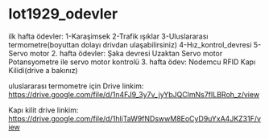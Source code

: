 # Iot1929_odevler

ilk hafta ödevler:
  1-Karaşimsek
  2-Trafik ışıklar
  3-Uluslararası termometre(boyuttan dolayı drivdan ulaşabilirsiniz)
  4-Hız_kontrol_devresi
  5-Servo motor
2. hafta ödevler:
  Şaka devresi
  Uzaktan Servo motor
  Potansyometre ile servo motor kontrolü
3. hafta ödev:
  Nodemcu RFID Kapı Kilidi(drive a bakınız)
  
 uluslararası termometre için Drive linkim: https://drive.google.com/file/d/1n4FJ9_3y7v_jyYbJQClmNs7fILBRoh_z/view


Kapı kilit drive linkim: https://drive.google.com/file/d/1hljTaW9fNDswwM8EoCyD9uYxA4JKZ31F/view
